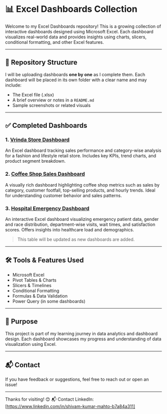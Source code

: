 # 📊 Excel Dashboards Collection

Welcome to my Excel Dashboards repository! This is a growing collection of interactive dashboards designed using Microsoft Excel. Each dashboard visualizes real-world data and provides insights using charts, slicers, conditional formatting, and other Excel features.

---

## 📁 Repository Structure

I will be uploading dashboards **one by one** as I complete them. Each dashboard will be placed in its own folder with a clear name and may include:

- The Excel file (.xlsx)
- A brief overview or notes in a `README.md`
- Sample screenshots or related visuals

---

## ✅ Completed Dashboards

### 1. [Vrinda Store Dashboard](https://github.com/Shivam-DataAnalytics/Excel-Dashboards/tree/main/1_Vrinda_store)  
An Excel dashboard tracking sales performance and category-wise analysis for a fashion and lifestyle retail store. Includes key KPIs, trend charts, and product segment breakdown.

### 2. [Coffee Shop Sales Dashboard](https://github.com/Shivam-DataAnalytics/Excel-Dashboards/tree/main/2_Coffee%20Shop%20Sales)  
A visually rich dashboard highlighting coffee shop metrics such as sales by category, customer footfall, top-selling products, and hourly trends. Ideal for understanding customer behavior and sales patterns.

### 3. [Hospital Emergency Dashboard](https://github.com/Shivam-DataAnalytics/Excel-Dashboards-Basic-/tree/main/3_Hospital_Emerengy_dashboard)  
An interactive Excel dashboard visualizing emergency patient data, gender and race distribution, department-wise visits, wait times, and satisfaction scores. Offers insights into healthcare load and demographics.


> This table will be updated as new dashboards are added.

---

## 🛠️ Tools & Features Used

- Microsoft Excel
- Pivot Tables & Charts
- Slicers & Timelines
- Conditional Formatting
- Formulas & Data Validation
- Power Query (in some dashboards)

---

## 📌 Purpose

This project is part of my learning journey in data analytics and dashboard design. Each dashboard showcases my progress and understanding of data visualization using Excel.

---

## 📬 Contact

If you have feedback or suggestions, feel free to reach out or open an issue!

---

Thanks for visiting! 😊
📬 Contact
LinkedIn: [https://www.linkedin.com/in/shivam-kumar-mahto-b7a84a311]

